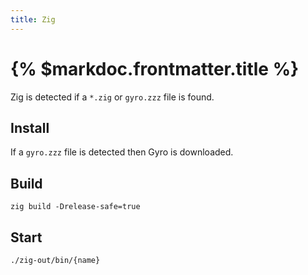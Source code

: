 ```yaml
---
title: Zig
---
```


# {% $markdoc.frontmatter.title %}

Zig is detected if a `*.zig` or `gyro.zzz` file is found.

## Install

If a `gyro.zzz` file is detected then Gyro is downloaded.

## Build

```
zig build -Drelease-safe=true
```

## Start

```
./zig-out/bin/{name}
```
